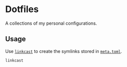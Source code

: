 # Dotfiles

A collections of my personal configurations.

## Usage

Use [`linkcast`](./linkcast) to create the symlinks stored in
[`meta.toml`](./meta.toml).

```sh
linkcast
```
